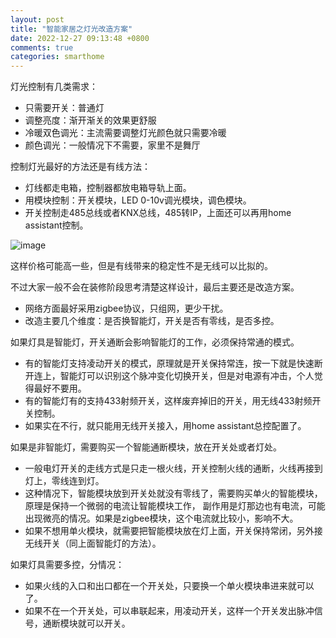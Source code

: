 ```yaml
---
layout: post
title: "智能家居之灯光改造方案"
date: 2022-12-27 09:13:48 +0800
comments: true
categories: smarthome
---
```


灯光控制有几类需求：

- 只需要开关：普通灯
- 调整亮度：渐开渐关的效果更舒服
- 冷暖双色调光：主流需要调整灯光颜色就只需要冷暖
- 颜色调光：一般情况下不需要，家里不是舞厅


控制灯光最好的方法还是有线方法：

- 灯线都走电箱，控制器都放电箱导轨上面。
- 用模块控制：开关模块，LED 0-10v调光模块，调色模块。
- 开关控制走485总线或者KNX总线，485转IP，上面还可以再用home assistant控制。

![image](https://ipcsautomation.com/wp-content/uploads/2018/06/49blog-640x300.jpg)

这样价格可能高一些，但是有线带来的稳定性不是无线可以比拟的。

不过大家一般不会在装修阶段思考清楚这样设计，最后主要还是改造方案。

- 网络方面最好采用zigbee协议，只组网，更少干扰。
- 改造主要几个维度：是否换智能灯，开关是否有零线，是否多控。

如果灯具是智能灯，开关通断会影响智能灯的工作，必须保持常通的模式。

- 有的智能灯支持凌动开关的模式，原理就是开关保持常连，按一下就是快速断开连上，智能灯可以识别这个脉冲变化切换开关，但是对电源有冲击，个人觉得最好不要用。
- 有的智能灯有的支持433射频开关，这样废弃掉旧的开关，用无线433射频开关控制。
- 如果实在不行，就只能用无线开关接入，用home assistant总控配置了。

如果是非智能灯，需要购买一个智能通断模块，放在开关处或者灯处。

- 一般电灯开关的走线方式是只走一根火线，开关控制火线的通断，火线再接到灯上，零线连到灯。
- 这种情况下，智能模块放到开关处就没有零线了，需要购买单火的智能模块，原理是保持一个微弱的电流让智能模块工作，
副作用是灯那边也有电流，可能出现微亮的情况。如果是zigbee模块，这个电流就比较小，影响不大。
- 如果不想用单火模块，就需要把智能模块放在灯上面，开关保持常闭，另外接无线开关（同上面智能灯的方法）。

如果灯具需要多控，分情况：

- 如果火线的入口和出口都在一个开关处，只要换一个单火模块串进来就可以了。
- 如果不在一个开关处，可以串联起来，用凌动开关，这样一个开关发出脉冲信号，通断模块就可以开关。


